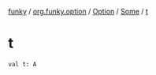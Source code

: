 [funky](../../../index.md) / [org.funky.option](../../index.md) / [Option](../index.md) / [Some](index.md) / [t](.)

# t

`val t: A`